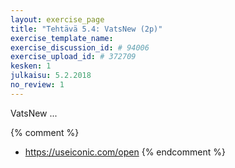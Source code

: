 ```yaml
---
layout: exercise_page
title: "Tehtävä 5.4: VatsNew (2p)"
exercise_template_name:
exercise_discussion_id: # 94006
exercise_upload_id: # 372709
kesken: 1
julkaisu: 5.2.2018
no_review: 1
---
```


VatsNew ...


{% comment %}
* <https://useiconic.com/open>
{% endcomment %}
